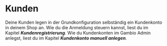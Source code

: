 # Kunden

Deine Kunden legen in der Grundkonfiguration selbständig ein Kundenkonto in deinem Shop an. Wie du die Anmeldung steuern kannst, liest du im Kapitel _**Kundenregistrierung**_. Wie du Kundenkonten im Gambio Admin anlegst, liest du im Kapitel _**Kundenkonto manuell anlegen**_.




